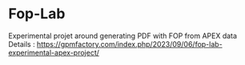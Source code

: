 # Fop-Lab
Experimental projet around generating PDF with FOP from APEX data
Details : https://gpmfactory.com/index.php/2023/09/06/fop-lab-experimental-apex-project/
 
